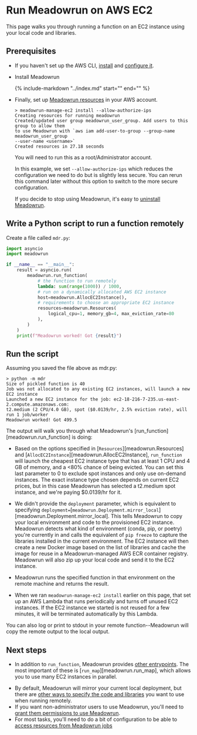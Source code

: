 # Run Meadowrun on AWS EC2

This page walks you through running a function on an EC2 instance using your local code
and libraries.


## Prerequisites

- If you haven't set up the AWS CLI,
  [install](https://docs.aws.amazon.com/cli/latest/userguide/getting-started-install.html)
  and [configure
  it](https://docs.aws.amazon.com/cli/latest/userguide/cli-configure-quickstart.html).

- Install Meadowrun

    {%
    include-markdown "../index.md"
    start="<!--install-start-->"
    end="<!--install-end-->"
    %}

- Finally, set up [Meadowrun resources](../../reference/aws_resources) in your AWS account.

    ```
    > meadowrun-manage-ec2 install --allow-authorize-ips
    Creating resources for running meadowrun
    Created/updated user group meadowrun_user_group. Add users to this group to allow them
    to use Meadowrun with `aws iam add-user-to-group --group-name meadowrun_user_group
    --user-name <username>`
    Created resources in 27.18 seconds
    ```

    You will need to run this as a root/Administrator account.
    
    In this example, we set `--allow-authorize-ips` which reduces the configuration we need
    to do but is slightly less secure. You can rerun this command later without this option
    to switch to the more secure configuration.
    
    If you decide to stop using Meadowrun, it's easy to [uninstall Meadowrun](../../how_to/uninstall).


## Write a Python script to run a function remotely

Create a file called `mdr.py`:

```python
import asyncio
import meadowrun

if __name__ == "__main__":
    result = asyncio.run(
        meadowrun.run_function(
            # the function to run remotely
            lambda: sum(range(1000)) / 1000,
            # run on a dynamically allocated AWS EC2 instance
            host=meadowrun.AllocEC2Instance(),
            # requirements to choose an appropriate EC2 instance
            resources=meadowrun.Resources(
                logical_cpu=1, memory_gb=4, max_eviction_rate=80
            ),
        )
    )
    print(f"Meadowrun worked! Got {result}")
```

## Run the script

Assuming you saved the file above as mdr.py:

```
> python -m mdr 
Size of pickled function is 40
Job was not allocated to any existing EC2 instances, will launch a new EC2 instance
Launched a new EC2 instance for the job: ec2-18-216-7-235.us-east-2.compute.amazonaws.com:
t2.medium (2 CPU/4.0 GB), spot ($0.0139/hr, 2.5% eviction rate), will run 1 job/worker
Meadowrun worked! Got 499.5
```

The output will walk you through what Meadowrun's [run_function][meadowrun.run_function]
is doing:

- Based on the options specified in [`Resources`][meadowrun.Resources] and
  [`AllocEC2Instance`][meadowrun.AllocEC2Instance], `run_function` will launch the
  cheapest EC2 instance type that has at least 1 CPU and 4 GB of memory, and a <80%
  chance of being evicted. You can set this last parameter to 0 to exclude spot instances
  and only use on-demand instances. The exact instance type chosen depends on current EC2
  prices, but in this case Meadowrun has selected a t2.medium spot instance, and we're
  paying $0.0139/hr for it.

- We didn't provide the `deployment` parameter, which is equivalent to specifying
  `deployment=`[`meadowrun.Deployment.mirror_local`][meadowrun.Deployment.mirror_local].
  This tells Meadowrun to copy your local environment and code to the provisioned EC2
  instance. Meadowrun detects what kind of environment (conda, pip, or poetry) you're
  currently in and calls the equivalent of `pip freeze` to capture the libraries installed
  in the current environment. The EC2 instance will then create a new Docker image based
  on the list of libraries and cache the image for reuse in a Meadowrun-managed AWS ECR
  container registry. Meadowrun will also zip up your local code and send it to the EC2
  instance.

- Meadowrun runs the specified function in that environment on the remote machine and
  returns the result.

- When we ran `meadowrun-manage-ec2 install` earlier on this page, that set up an AWS
  Lambda that runs periodically and turns off unused EC2 instances. If the EC2 instance we
  started is not reused for a few minutes, it will be terminated automatically by this
  Lambda.


You can also log or print to stdout in your remote function--Meadowrun will copy the
remote output to the local output.


## Next steps

- In addition to `run_function`, Meadowrun provides [other entrypoints](../entry_points).
  The most important of these is [`run_map`][meadowrun.run_map], which allows you to use
  many EC2 instances in parallel.
<!--aws-azure-generic-next-steps-start-->
- By default, Meadowrun will mirror your current local deployment, but there are [other
  ways to specify the code and libraries](../deployment) you want to use when running
  remotely.
- If you want non-administrator users to use Meadowrun, you'll need to [grant them
  permissions to use Meadowrun](../../how_to/user_permissions).
- For most tasks, you'll need to do a bit of configuration to be able to [access
  resources from Meadowrun jobs](../../how_to/access_resources)
<!--aws-azure-generic-next-steps-end--->